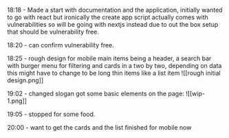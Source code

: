18:18 - Made a start with documentation and the application, initially wanted to go with react but ironically the create app script actually comes with vulnerabilities so will be going with nextjs instead due to out the box setup that should be vulnerability free.

18:20 - can confirm vulnerability free.

18:25 - rough design for mobile main items being a header, a search bar with burger menu for filtering and cards in a two by two, depending on data this might have to change to be long thin items like a list item
![[rough initial design.png]]

19:02 - changed slogan got some basic elements on the page:
![[wip-1.png]]

19:05 - stopped for some food.

20:00 - want to get the cards and the list finished for mobile now